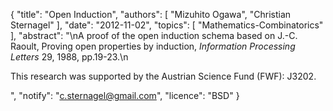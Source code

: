 {
    "title": "Open Induction",
    "authors": [
        "Mizuhito Ogawa",
        "Christian Sternagel"
    ],
    "date": "2012-11-02",
    "topics": [
        "Mathematics-Combinatorics"
    ],
    "abstract": "\nA proof of the open induction schema based on J.-C. Raoult, Proving open properties by induction, <i>Information Processing Letters</i> 29, 1988, pp.19-23.\n<p>This research was supported by the Austrian Science Fund (FWF): J3202.</p>",
    "notify": "c.sternagel@gmail.com",
    "licence": "BSD"
}